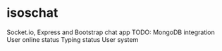 # isoschat
Socket.io, Express and Bootstrap chat app
TODO:
MongoDB integration
User online status
Typing status
User system

